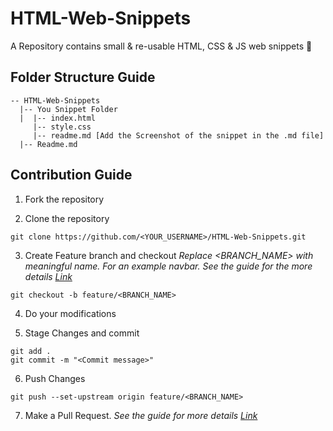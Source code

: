 # HTML-Web-Snippets
A Repository contains small &amp; re-usable HTML, CSS &amp; JS web snippets 🚀

## Folder Structure Guide

```
-- HTML-Web-Snippets
  |-- You Snippet Folder
  |  |-- index.html
     |-- style.css
     |-- readme.md [Add the Screenshot of the snippet in the .md file]
  |-- Readme.md   
```


## Contribution Guide

1. Fork the repository

2. Clone the repository

```
git clone https://github.com/<YOUR_USERNAME>/HTML-Web-Snippets.git
```

3. Create Feature branch and checkout
   _Replace <BRANCH_NAME> with meaningful name. For an example navbar. See the guide for the more details [Link](https://www.atlassian.com/git/tutorials/comparing-workflows/feature-branch-workflow)_

```
git checkout -b feature/<BRANCH_NAME>
```

4. Do your modifications

5. Stage Changes and commit

```
git add .
git commit -m "<Commit message>"
```

6. Push Changes

```
git push --set-upstream origin feature/<BRANCH_NAME>
```

7. Make a Pull Request.
   _See the guide for more
   details [Link](https://docs.github.com/en/free-pro-team@latest/github/collaborating-with-issues-and-pull-requests/creating-a-pull-request)_
